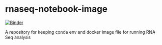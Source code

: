 # rnaseq-notebook-image
[![Binder](https://mybinder.org/badge_logo.svg)](https://mybinder.org/v2/gh/imperial-genomics-facility/rnaseq-notebook-image/master?urlpath=lab)

A repository for keeping conda env and docker image file for running RNA-Seq analysis
